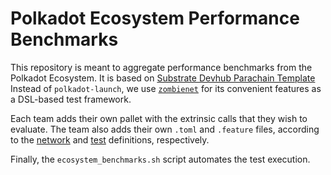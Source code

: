 # Polkadot Ecosystem Performance Benchmarks

This repository is meant to aggregate performance benchmarks from the Polkadot Ecosystem.
It is based on [Substrate Devhub Parachain Template](https://github.com/substrate-developer-hub/substrate-parachain-template/)
Instead of `polkadot-launch`, we use [`zombienet`](https://github.com/paritytech/zombienet) for its convenient features as a DSL-based test framework.

Each team adds their own pallet with the extrinsic calls that they wish to evaluate.
The team also adds their own `.toml` and `.feature` files, according to the [network](https://github.com/paritytech/zombienet/blob/main/docs/network-definition-spec.md) and [test](https://github.com/paritytech/zombienet/blob/main/docs/test-dsl-definition-spec.md) definitions, respectively.

Finally, the `ecosystem_benchmarks.sh` script automates the test execution.